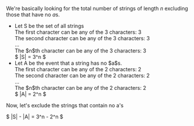 We're basically looking for the total number of strings of length $n$ excluding those that have no $a$s.

<ul>
	<li> Let S be the set of all strings <br/> 
	The first character can be any of the 3 characters: 3 <br/> 
	The second character can be any of the 3 characters: 3 <br/> 
	... <br/> 
	The $n$th character can be any of the 3 characters: 3 <br/> 
	$ |S| = 3^n $
	<li> Let A be the event that a string has no $a$s. <br/> 
	The first character can be any of the 2 characters: 2 <br/> 
	The second character can be any of the 2 characters: 2 <br/> 
	... <br/> 
	The $n$th character can be any of the 2 characters: 2 <br/> 
	$ |A| = 2^n $
</ul>

Now, let's exclude the strings that contain no a's

$ |S| - |A| = 3^n - 2^n $
